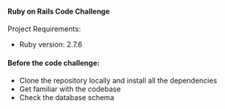 #### Ruby on Rails Code Challenge

Project Requirements:

* Ruby version: 2.7.6

#### Before the code challenge:

* Clone the repository locally and install all the dependencies
* Get familiar with the codebase
* Check the database schema
